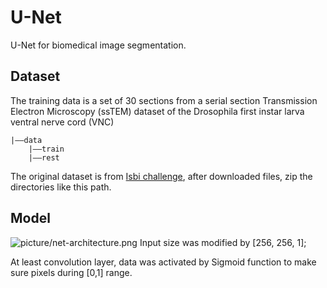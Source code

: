 # U-Net
U-Net for biomedical image segmentation.

## Dataset
The training data is a set of 30 sections from 
a serial section Transmission Electron Microscopy (ssTEM) dataset
 of the Drosophila first instar larva ventral nerve cord (VNC)
```
|——data
    |——train 
    |——rest 
```
The original dataset is from [Isbi challenge](http://brainiac2.mit.edu/isbi_challenge/), after downloaded files, zip the
directories like this path.

## Model
![picture/net-architecture.png](picture/net-architecture.png)
Input size was modified by [256, 256, 1]; 

At least convolution layer, data was activated by Sigmoid function to make sure pixels during [0,1] range.  